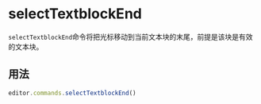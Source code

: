 # selectTextblockEnd
`selectTextblockEnd`命令将把光标移动到当前文本块的末尾，前提是该块是有效的文本块。

## 用法
```js
editor.commands.selectTextblockEnd()
```